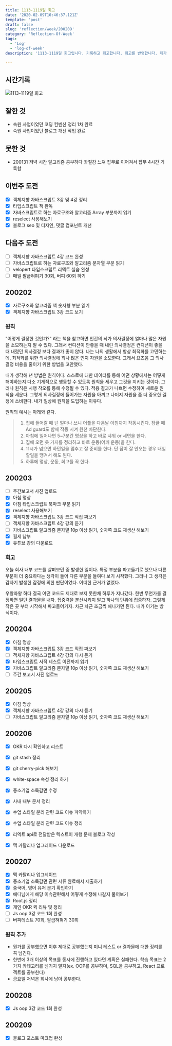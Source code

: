 ```yaml
---
title: 1113-1119일 회고
date: '2020-02-09T10:46:37.121Z'
template: 'post'
draft: false
slug: 'reflection/week/200209'
category: 'Reflection-Of-Week'
tags:
  - 'Log'
  - 'log-of-week'
description: '1113-1119일 회고입니다. 기록하고 회고합니다. 회고를 반영합니다. 제가 자라는 방식입니다.'

---
```


## 시간기록 
![1113-1119일 회고](https://i.imgur.com/KvKG91S.png)
## 잘한 것

- 숙원 사업이었던 코딩 컨벤션 정리 1차 완료 
- 숙원 사업이었던 블로그 개선 작업 완료 

## 못한 것

- 200131 저녁 시간 알고리즘 공부하다 좌절감 느껴 잡무로 이어져서 잡무 4시간 기록함 

## 이번주 도전

- [x] 객체지향 자바스크립트 3강 및 4강 정리
- [x] 타입스크립트 책 완독  
- [x] 자바스크립트로 하는 자료구조와 알고리즘 Array 부분까지 읽기 
- [x] reselect 사용해보기 
- [x] 블로그 seo 및 디자인, 댓글 컴포넌트 개선 

## 다음주 도전
- [ ] 객체지향 자바스크립트 4강 코드 완성 
- [ ] 자바스크립트로 하는 자료구조와 알고리즘 문자열 부분 읽기 
- [ ] velopert 타입스크립트 리엑트 실습 완성 
- [ ] 매일 팔굽혀펴기 30회, 버피 60회 하기

## 200202

- [x] 자료구조와 알고리즘 책 숫자형 부분 읽기 
- [x] 객체지향 자바스크립트 3강 코드 보기

### 원칙

"어떻게 결정한 것인가?" 라는 책을 참고하면 인간의 뇌가 의사결정에 얼마나 많은 자원을 소모하는지 알 수 있다. 그래서 컨디션이 안좋을 때 내린 의사결정은 컨디션이 좋을 때 내렸던 의사결정 보다 결과가 좋지 않다. 나는 나의 생활에서 항상 최적화를 고민하는데, 최적화를 위한 의사결정에 꾀나 많은 인지 자원을 소모한다. 그래서 요즈음 그 의사결정 비용을 줄이기 위한 방법을 고안했다. 

내가 생각해 낸 방법은 원칙이다.  스스로에 대한 데이터를 통해 어떤 상황에서는 어떻게 해야하는지 다소 기계적으로 행동할 수 있도록 원칙을 세우고 그것을 지키는 것이다. 그러나 원칙은 시행 착오를 통해 수정될 수 있다. 적용 결과가 나쁘면 수정하여 새로운 원칙을 세운다. 그렇게 의사결정에 들어가는 자원을 아끼고 나머지 자원을 좀 더 중요한 결정에 소비한다.  내가 일상에 원칙을 도입하는 이유다. 

원칙의 예시는 아래와 같다. 

> 1. 집에 들어갈 때 넌 얼마나 쓰니 어플을 다음날 아침까지 작동시킨다. 잠글 때 Ad guard도 함께 작동 시켜 원천 차단한다.
> 2. 아침에 일어나면 5~7분간 명상을 하고 바로 샤워 or 세면을 한다.
> 3. 집에 오면 옷 가지를 정리하고 바로 운동(어깨 운동)을 한다.
> 4. 11시가 넘으면 하던일을 멈추고 잘 준비를 한다. 단 잠이 잘 안오는 경우 내일 할일을 땡겨서 해도 된다.
> 5. 하루에 명상, 운동, 회고를 꼭 한다.

## 200203

- [ ] 주간보고서 사진 업로드 
- [x] 아침 명상
- [x] 아침 타입스크립트 북마크 부분 읽기 
- [x] reselect  사용해보기 
- [x] 객체지향 자바스크립트 3강 코드 직접 짜보기 
- [ ] 객체지향 자바스크립트 4강 강의 듣기 
- [ ] 자바스크립트 알고리즘 문자열 10p 이상 읽기, 숫자쪽 코드 재생산 해보기
- [x] 월세 납부  
- [x] 유튜브 강의 다운로드

### 회고 
오늘 회사 내부 코드를 살펴보던 중 발생한 일이다. 특정 부분을 파고들기로 했으나 다른 부분이 더 중요하다는 생각이 들어 다른 부분을 들여다 보기 시작했다. 그러나 그 생각은 갑자기 발생한 감정에 의한 판단이었다. 어떠한 근거가 없었다. 

우왕좌왕 하다 결국 어떤 코드도 제대로 보지 못한채 하루가 지나갔다. 한번 무언가를 결정하면 일단 결과물을 내자. 집중력을 분산시키지 말고 하나의 단위에 집중하자. 그렇게 작은 곳 부터 시작해서 파고들어가자. 차근 차근 조금씩 해나가면 된다. 내가 이기는 방식이다. 

## 200204

- [x] 아침 명상
- [x] 객체지향 자바스크립트 3강 코드 직접 짜보기 
- [ ] 객체지향 자바스크립트 4강 강의 다시 듣기 
- [x] 타입스크립트 서적 테스트 이전까지 읽기 
- [x] 자바스크립트 알고리즘 문자열 10p 이상 읽기, 숫자쪽 코드 재생산 해보기
- [ ] 주간 보고서 사진 업로드

## 200205

- [x] 아침 명상 
- [x] 객체지향 자바스크립트 4강 강의 다시 듣기 
- [ ] 자바스크립트 알고리즘 문자열 10p 이상 읽기, 숫자쪽 코드 재생산 해보기 

## 200206

- [x] OKR 다시 확인하고 리스트 
- [x] git stash 정리 
- [x] git cherry-pick 해보기 
- [x] white-space 속성 정리 하기 
- [x] 중소기업 소득감면 수정
- [x] 사내 내부 문서 정리
- [x] 수업 스타일 분리 관련 코드 이슈 파악하기
- [x] 수업 스타일 분리 관련 코드 이슈 정리

- [x] 리엑트 api로 전달받은 텍스트이 개행 문제 블로그 작성
- [x] 맥 카탈리나 업그레이드 다운로드 

## 200207

- [x] 맥 카탈리나 업그레이드 
- [x] 중소기업 소득감면 관련 서류 완료해서 제출하기 
- [x] 중국어, 영어 유저 분기 확인하기 
- [x] 에디님에게 해당 이슈관련해서 어떻게 수정해 나갈지 물어보기 
- [x] Root.js 정리
- [x] 개인 OKR 퀵 리뷰 및 정리 
- [ ] Js oop 3강 코드 1회 완성
- [ ] 버피테스트 70회, 팔굽혀펴기 30회

### 원칙 추가 

- 뭔가를 공부했으면 이후 제대로 공부했는지 미니 테스트 or 결과물에 대한 정리를 꼭 남긴다. 
- 한번에 3개 이상의 목표를 동시에 진행하고 있다면 계획은 실패한다. 학습 목표는 2가지 카테고리를 넘기지 말자(ex. OOP를 공부하며, SQL을 공부하고, React 프로젝트를 공부한다)
- 금요일 저녁은 회사에 남아 공부한다. 

## 200208

- [x] Js oop 3강 코드 1회 완성

## 200209

- [x] 블로그 포스트 마크업 완성 
